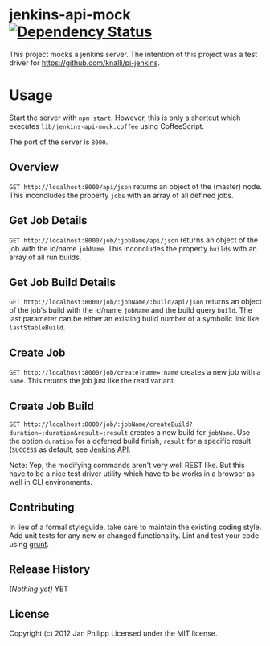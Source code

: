 # jenkins-api-mock [![Dependency Status](https://gemnasium.com/knalli/jenkins-api-mock.png)](https://gemnasium.com/knalli/jenkins-api-mock)

This project mocks a jenkins server. The intention of this project was a test driver for https://github.com/knalli/pi-jenkins.

# Usage
Start the server with `npm start`. However, this is only a shortcut which executes `lib/jenkins-api-mock.coffee` using CoffeeScript.

The port of the server is `8000`.

## Overview
`GET http://localhost:8000/api/json` returns an object of the (master) node. This inconcludes the property `jobs` with an array of all defined jobs.

## Get Job Details
`GET http://localhost:8000/job/:jobName/api/json` returns an object of the job with the id/name `jobName`. This inconcludes the property `builds` with an array of all run builds.

## Get Job Build Details
`GET http://localhost:8000/job/:jobName/:build/api/json` returns an object of the job's build with the id/name `jobName` and the build query `build`. The last parameter can be either an existing build number of a symbolic link like `lastStableBuild`.

## Create Job
`GET http://localhost:8000/job/create?name=:name` creates a new job with a `name`. This returns the job just like the read variant.

## Create Job Build
`GET http://localhost:8000/job/:jobName/createBuild?duration=:duration&result=:result` creates a new build for `jobName`. Use the option `duration` for a deferred build finish, `result` for a specific result (`SUCCESS` as default, see [Jenkins API](http://javadoc.jenkins-ci.org/hudson/model/Result.html).

Note: Yep, the modifying commands aren't very well REST like. But this have to be a nice test driver utility which have to be works in a browser as well in CLI environments.

## Contributing
In lieu of a formal styleguide, take care to maintain the existing coding style. Add unit tests for any new or changed functionality. Lint and test your code using [grunt](https://github.com/gruntjs/grunt).

## Release History
_(Nothing yet)_
YET

## License
Copyright (c) 2012 Jan Philipp
Licensed under the MIT license.
